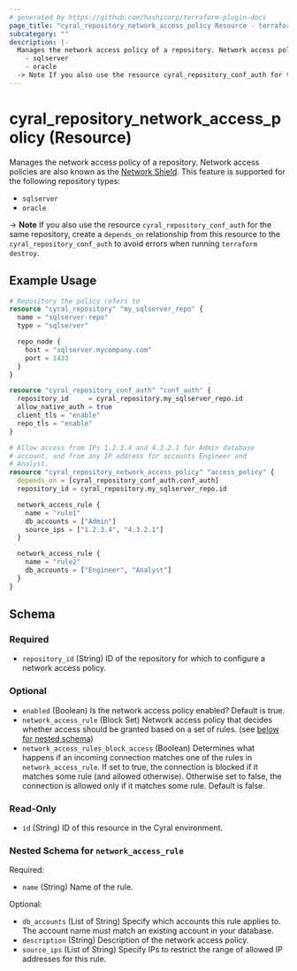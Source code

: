 ```yaml
---
# generated by https://github.com/hashicorp/terraform-plugin-docs
page_title: "cyral_repository_network_access_policy Resource - terraform-provider-cyral"
subcategory: ""
description: |-
  Manages the network access policy of a repository. Network access policies are also known as the Network Shield https://cyral.com/docs/manage-repositories/network-shield/. This feature is supported for the following repository types:
    - sqlserver
    - oracle
  -> Note If you also use the resource cyral_repository_conf_auth for the same repository, create a depends_on relationship from this resource to the cyral_repository_conf_auth to avoid errors when running terraform destroy.
---
```


# cyral_repository_network_access_policy (Resource)

Manages the network access policy of a repository. Network access policies are also known as the [Network Shield](https://cyral.com/docs/manage-repositories/network-shield/). This feature is supported for the following repository types:

- `sqlserver`
- `oracle`

-> **Note** If you also use the resource `cyral_repository_conf_auth` for the same repository, create a `depends_on` relationship from this resource to the `cyral_repository_conf_auth` to avoid errors when running `terraform destroy`.

## Example Usage

```terraform
# Repository the policy refers to
resource "cyral_repository" "my_sqlserver_repo" {
  name = "sqlserver-repo"
  type = "sqlserver"

  repo_node {
    host = "sqlserver.mycompany.com"
    port = 1433
  }
}

resource "cyral_repository_conf_auth" "conf_auth" {
  repository_id     = cyral_repository.my_sqlserver_repo.id
  allow_native_auth = true
  client_tls = "enable"
  repo_tls = "enable"
}

# Allow access from IPs 1.2.3.4 and 4.3.2.1 for Admin database
# account, and from any IP address for accounts Engineer and
# Analyst.
resource "cyral_repository_network_access_policy" "access_policy" {
  depends_on = [cyral_repository_conf_auth.conf_auth]
  repository_id = cyral_repository.my_sqlserver_repo.id

  network_access_rule {
    name = "rule1"
    db_accounts = ["Admin"]
    source_ips = ["1.2.3.4", "4.3.2.1"]
  }

  network_access_rule {
    name = "rule2"
    db_accounts = ["Engineer", "Analyst"]
  }
}
```

<!-- schema generated by tfplugindocs -->

## Schema

### Required

- `repository_id` (String) ID of the repository for which to configure a network access policy.

### Optional

- `enabled` (Boolean) Is the network access policy enabled? Default is true.
- `network_access_rule` (Block Set) Network access policy that decides whether access should be granted based on a set of rules. (see [below for nested schema](#nestedblock--network_access_rule))
- `network_access_rules_block_access` (Boolean) Determines what happens if an incoming connection matches one of the rules in `network_access_rule`. If set to true, the connection is blocked if it matches some rule (and allowed otherwise). Otherwise set to false, the connection is allowed only if it matches some rule. Default is false.

### Read-Only

- `id` (String) ID of this resource in the Cyral environment.

<a id="nestedblock--network_access_rule"></a>

### Nested Schema for `network_access_rule`

Required:

- `name` (String) Name of the rule.

Optional:

- `db_accounts` (List of String) Specify which accounts this rule applies to. The account name must match an existing account in your database.
- `description` (String) Description of the network access policy.
- `source_ips` (List of String) Specify IPs to restrict the range of allowed IP addresses for this rule.
